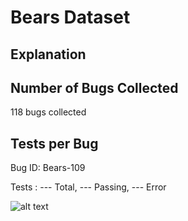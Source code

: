 # Bears Dataset

## Explanation

## Number of Bugs Collected

118 bugs collected

## Tests per Bug

Bug ID: Bears-109

Tests : --- Total, --- Passing, --- Error

![alt text](https://github.com/ShreyaChaudhary1211/CS527-Project/edit/main/images/Bears-109.png?raw=true)
